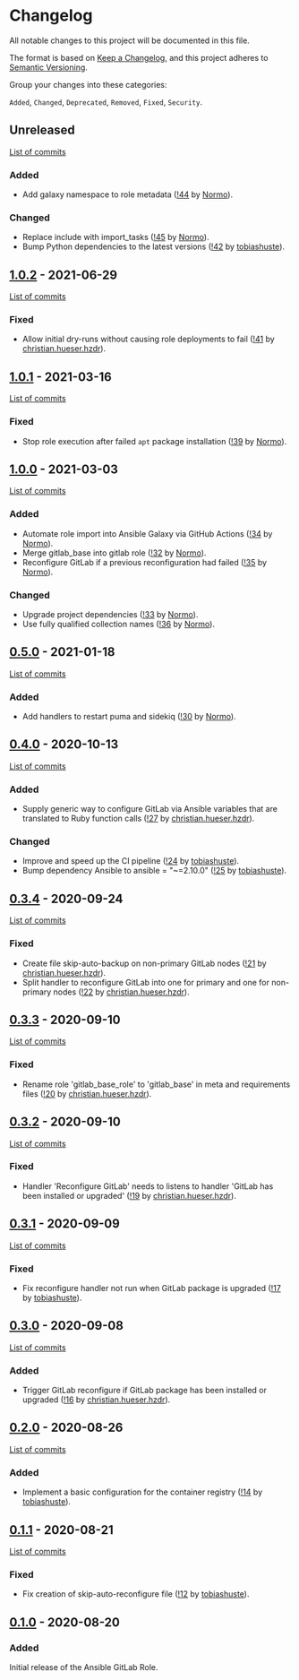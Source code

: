 <!--
SPDX-FileCopyrightText: 2020 Helmholtz Centre for Environmental Research (UFZ)
SPDX-FileCopyrightText: 2020 Helmholtz-Zentrum Dresden-Rossendorf (HZDR)

SPDX-License-Identifier: Apache-2.0
-->

# Changelog

All notable changes to this project will be documented in this file.

The format is based on [Keep a Changelog](https://keepachangelog.com/en/1.0.0/),
and this project adheres to [Semantic Versioning](https://semver.org/spec/v2.0.0.html).

Group your changes into these categories:

`Added`, `Changed`, `Deprecated`, `Removed`, `Fixed`, `Security`.

## Unreleased

[List of commits](https://gitlab.com/hifis/ansible/gitlab-role/-/compare/v1.0.2...main)

### Added
- Add galaxy namespace to role metadata
  ([!44](https://gitlab.com/hifis/ansible/gitlab-role/-/merge_requests/44)
  by [Normo](https://gitlab.com/Normo)).

### Changed
- Replace include with import_tasks
  ([!45](https://gitlab.com/hifis/ansible/gitlab-role/-/merge_requests/45)
  by [Normo](https://gitlab.com/Normo)).
- Bump Python dependencies to the latest versions
  ([!42](https://gitlab.com/hifis/ansible/gitlab-role/-/merge_requests/42)
  by [tobiashuste](https://gitlab.com/tobiashuste)).

## [1.0.2](https://gitlab.com/hifis/ansible/gitlab-role/-/releases/v1.0.2) - 2021-06-29

[List of commits](https://gitlab.com/hifis/ansible/gitlab-role/-/compare/v1.0.1...v1.0.2)

### Fixed
- Allow initial dry-runs without causing role deployments to fail
  ([!41](https://gitlab.com/hifis/ansible/gitlab-role/-/merge_requests/41)
  by [christian.hueser.hzdr](https://gitlab.com/christian.hueser.hzdr)).

## [1.0.1](https://gitlab.com/hifis/ansible/gitlab-role/-/releases/v1.0.1) - 2021-03-16

[List of commits](https://gitlab.com/hifis/ansible/gitlab-role/-/compare/v1.0.0...v1.0.1)

### Fixed
- Stop role execution after failed ``apt`` package installation
  ([!39](https://gitlab.com/hifis/ansible/gitlab-role/-/merge_requests/39)
  by [Normo](https://gitlab.com/Normo)).

## [1.0.0](https://gitlab.com/hifis/ansible/gitlab-role/-/releases/v1.0.0) - 2021-03-03

[List of commits](https://gitlab.com/hifis/ansible/gitlab-role/-/compare/v0.5.0...v1.0.0)

### Added

- Automate role import into Ansible Galaxy via GitHub Actions
  ([!34](https://gitlab.com/hifis/ansible/gitlab-role/-/merge_requests/34)
  by [Normo](https://gitlab.com/Normo)).
- Merge gitlab_base into gitlab role
  ([!32](https://gitlab.com/hifis/ansible/gitlab-role/-/merge_requests/32)
  by [Normo](https://gitlab.com/Normo)).
- Reconfigure GitLab if a previous reconfiguration had failed
  ([!35](https://gitlab.com/hifis/ansible/gitlab-role/-/merge_requests/35)
  by [Normo](https://gitlab.com/Normo)).

### Changed

- Upgrade project dependencies
  ([!33](https://gitlab.com/hifis/ansible/gitlab-role/-/merge_requests/33)
  by [Normo](https://gitlab.com/Normo)).
- Use fully qualified collection names
  ([!36](https://gitlab.com/hifis/ansible/gitlab-role/-/merge_requests/36)
  by [Normo](https://gitlab.com/Normo)).

## [0.5.0](https://gitlab.com/hifis/ansible/gitlab-role/-/releases/v0.5.0) - 2021-01-18

[List of commits](https://gitlab.com/hifis/ansible/gitlab-role/-/compare/v0.4.0...v0.5.0)

### Added

- Add handlers to restart puma and sidekiq
  ([!30](https://gitlab.com/hifis/ansible/gitlab-role/-/merge_requests/30)
  by [Normo](https://gitlab.com/Normo)).

## [0.4.0](https://gitlab.com/hifis/ansible/gitlab-role/-/releases/v0.4.0) - 2020-10-13

[List of commits](https://gitlab.com/hifis/ansible/gitlab-role/-/compare/v0.3.4...v0.4.0)

### Added
- Supply generic way to configure GitLab via Ansible variables that are translated to Ruby function calls
  ([!27](https://gitlab.com/hifis/ansible/gitlab-role/-/merge_requests/27)
  by [christian.hueser.hzdr](https://gitlab.com/christian.hueser.hzdr)).

### Changed
- Improve and speed up the CI pipeline
  ([!24](https://gitlab.com/hifis/ansible/gitlab-role/-/merge_requests/24)
  by [tobiashuste](https://gitlab.com/tobiashuste)).
- Bump dependency Ansible to ansible = "~=2.10.0"
  ([!25](https://gitlab.com/hifis/ansible/gitlab-role/-/merge_requests/25)
  by [tobiashuste](https://gitlab.com/tobiashuste)).

## [0.3.4](https://gitlab.com/hifis/ansible/gitlab-role/-/releases/v0.3.4) - 2020-09-24

[List of commits](https://gitlab.com/hifis/ansible/gitlab-role/-/compare/v0.3.3...v0.3.4)

### Fixed

- Create file skip-auto-backup on non-primary GitLab nodes
  ([!21](https://gitlab.com/hifis/ansible/gitlab-role/-/merge_requests/21)
  by [christian.hueser.hzdr](https://gitlab.com/christian.hueser.hzdr)).
- Split handler to reconfigure GitLab into one for primary and one for non-primary nodes
  ([!22](https://gitlab.com/hifis/ansible/gitlab-role/-/merge_requests/22)
  by [christian.hueser.hzdr](https://gitlab.com/christian.hueser.hzdr)).

## [0.3.3](https://gitlab.com/hifis/ansible/gitlab-role/-/releases/v0.3.3) - 2020-09-10

[List of commits](https://gitlab.com/hifis/ansible/gitlab-role/-/compare/v0.3.2...v0.3.3)

### Fixed
- Rename role 'gitlab_base_role' to 'gitlab_base' in meta and requirements files
  ([!20](https://gitlab.com/hifis/ansible/gitlab-role/-/merge_requests/20)
  by [christian.hueser.hzdr](https://gitlab.com/christian.hueser.hzdr)).

## [0.3.2](https://gitlab.com/hifis/ansible/gitlab-role/-/releases/v0.3.2) - 2020-09-10

[List of commits](https://gitlab.com/hifis/ansible/gitlab-role/-/compare/v0.3.1...v0.3.2)

### Fixed
- Handler 'Reconfigure GitLab' needs to listens to handler 'GitLab has been installed or upgraded'
  ([!19](https://gitlab.com/hifis/ansible/gitlab-role/-/merge_requests/19)
  by [christian.hueser.hzdr](https://gitlab.com/christian.hueser.hzdr)).

## [0.3.1](https://gitlab.com/hifis/ansible/gitlab-role/-/releases/v0.3.1) - 2020-09-09

[List of commits](https://gitlab.com/hifis/ansible/gitlab-role/-/compare/v0.3.0...v0.3.1)

### Fixed
- Fix reconfigure handler not run when GitLab package is upgraded
  ([!17](https://gitlab.com/hifis/ansible/gitlab-role/-/merge_requests/17)
  by [tobiashuste](https://gitlab.com/tobiashuste)).

## [0.3.0](https://gitlab.com/hifis/ansible/gitlab-role/-/releases/v0.3.0) - 2020-09-08

[List of commits](https://gitlab.com/hifis/ansible/gitlab-role/-/compare/v0.2.0...v0.3.0)

### Added
- Trigger GitLab reconfigure if GitLab package has been installed or upgraded
  ([!16](https://gitlab.com/hifis/ansible/gitlab-role/-/merge_requests/16)
  by [christian.hueser.hzdr](https://gitlab.com/christian.hueser.hzdr)).

## [0.2.0](https://gitlab.com/hifis/ansible/gitlab-role/-/releases/v0.2.0) - 2020-08-26

[List of commits](https://gitlab.com/hifis/ansible/gitlab-role/-/compare/v0.1.1...v0.2.0)

### Added
- Implement a basic configuration for the container registry
  ([!14](https://gitlab.com/hifis/ansible/gitlab-role/-/merge_requests/14)
  by [tobiashuste](https://gitlab.com/tobiashuste)).

## [0.1.1](https://gitlab.com/hifis/ansible/gitlab-role/-/releases/v0.1.1) - 2020-08-21

[List of commits](https://gitlab.com/hifis/ansible/gitlab-role/-/compare/v0.1.0...v0.1.1)

### Fixed
- Fix creation of skip-auto-reconfigure file
  ([!12](https://gitlab.com/hifis/ansible/gitlab-role/-/merge_requests/12)
  by [tobiashuste](https://gitlab.com/tobiashuste)).

## [0.1.0](https://gitlab.com/hifis/ansible/gitlab-role/-/releases/v0.1.0) - 2020-08-20

### Added

Initial release of the Ansible GitLab Role.
